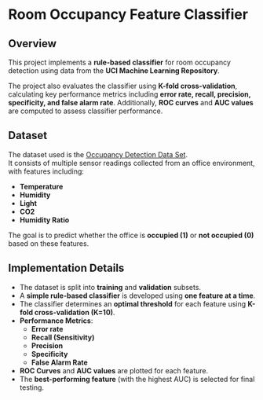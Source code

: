 # Room Occupancy Feature Classifier

## Overview

This project implements a **rule-based classifier** for room occupancy detection using data from the **UCI Machine Learning Repository**.

The project also evaluates the classifier using **K-fold cross-validation**, calculating key performance metrics including **error rate, recall, precision, specificity, and false alarm rate**. Additionally, **ROC curves** and **AUC values** are computed to assess classifier performance.

## Dataset

The dataset used is the [Occupancy Detection Data Set](https://archive.ics.uci.edu/dataset/357/occupancy+detection).  
It consists of multiple sensor readings collected from an office environment, with features including:

- **Temperature**
- **Humidity**
- **Light**
- **CO2**
- **Humidity Ratio**

The goal is to predict whether the office is **occupied (1)** or **not occupied (0)** based on these features.

## Implementation Details

- The dataset is split into **training** and **validation** subsets.
- A **simple rule-based classifier** is developed using **one feature at a time**.
- The classifier determines an **optimal threshold** for each feature using **K-fold cross-validation (K=10)**.
- **Performance Metrics**:
  - **Error rate**
  - **Recall (Sensitivity)**
  - **Precision**
  - **Specificity**
  - **False Alarm Rate**
- **ROC Curves** and **AUC values** are plotted for each feature.
- The **best-performing feature** (with the highest AUC) is selected for final testing.
